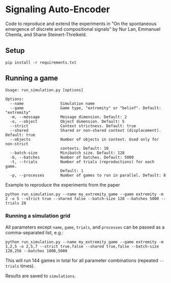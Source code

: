 # Signaling Auto-Encoder

Code to reproduce and extend the experiments in "On the spontaneous emergence of discrete and compositional signals" by Nur Lan, Emmanuel Chemla, and Shane Steinert-Threlkeld.

## Setup

`pip install -r requirements.txt`

## Running a game

```
Usage: run_simulation.py [options]

Options:
  --name                Simulation name
  --game                Game type, "extremity" or "belief". Default: "extremity"
  -m, --message         Message dimension. Default: 2
  -o, --object          Object dimension. Default: 5
  --strict              Context strictness. Default: true
  --shared              Shared or non-shared context (displacement). Default: true
  --objects             Number of objects in context. Used only for non-strict
                        contexts. Default: 10
  --batch-size          Minibatch size. Default: 128
  -b, --batches         Number of batches. Default: 5000
  -t, --trials          Number of trials (reproductions) for each game.
                        Default: 1
  -p, --processes       Number of games to run in parallel. Default: 8
```

Example to reproduce the experiments from the paper

`python run_simulation.py --name my_extremity_game --game extremity -m 2 -o 5 --strict true --shared false --batch-size 128 --batches 5000 --trials 20`


### Running a simulation grid

All parameters except `name`, `game`, `trials`, and `processes` can be passed as a comma-separated list, e.g.:

`python run_simulation.py --name my_extremity_game --game extremity -m 1,2,5 -o 2,5,7 --strict true,false --shared true,false --batch-size 128,256 --batches 1000,5000`

This will run 144 games in total for all parameter combinations (repeated `--trials` times).

Results are saved to `simulations`.